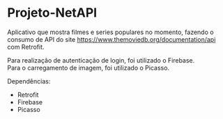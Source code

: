 # Projeto-NetAPI
Aplicativo que mostra filmes e series populares no momento, fazendo o consumo de API do site https://www.themoviedb.org/documentation/api com Retrofit.
  
Para realização de autenticação de login, foi utilizado o Firebase.  
Para o carregamento de imagem, foi utilizado o Picasso.  

Dependências:

- Retrofit
- Firebase
- Picasso


